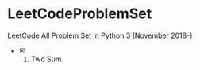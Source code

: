LeetCodeProblemSet
==================
LeetCode All Problem Set in Python 3 (November 2018-)

- [x] 1. Two Sum
